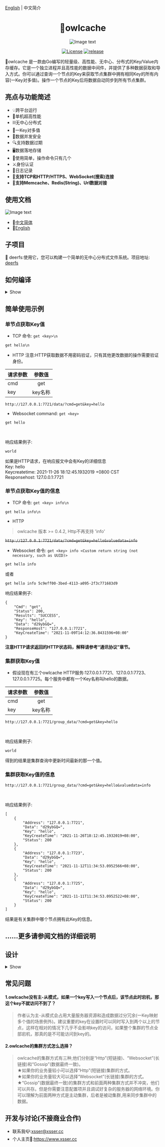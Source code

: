 <a href="https://github.com/xssed/owlcache" target="_blank">English</a> | 中文简介

<div align="center">

# 🦉owlcache

![Image text](https://github.com/xssed/owlcache/blob/master/doc/assets/owl.jpg?raw=true)

[![License](https://img.shields.io/github/license/xssed/owlcache.svg)](https://github.com/xssed/owlcache/blob/master/LICENSE)
[![release](https://img.shields.io/github/release/xssed/owlcache.svg?style=popout-square)](https://github.com/xssed/owlcache/releases)

</div>

 🦉owlcache 是一款由Go编写的轻量级、高性能、无中心、分布式的Key/Value内存缓存。它是一个独立进程并且高性能的数据中间件，并提供了多种数据获取和导入方式。你可以通过查询一个节点的Key来获取节点集群中拥有相同Key的所有内容(一Key对多值)。操作一个节点的Key后将数据自动同步到所有节点集群。       


## 亮点与功能简述

* 💡跨平台运行
* 🚀单机超高性能
* ⛓无中心分布式
* 🎯一Key对多值
* 🌈数据并发安全
* 🔍支持数据过期
* 🖥数据落地存储
* 🎨使用简单，操作命令只有几个
* ⚔️身份认证
* 📝日志记录
* 🔭**支持TCP和HTTP/HTTPS、WebSocket(搜索)连接**  
* 🍻**支持Memcache、Redis(String)、Url数据对接**  


## 使用文档

![Image text](https://github.com/xssed/owlcache/blob/master/doc/assets/group.gif?raw=true)

- 📝[中文简体](zh/0.directory.md)
- 📝[English](en/0.directory.md)

## 子项目

   🦌 deerfs:使用它，您可以构建一个简单的无中心分布式文件系统。项目地址:<a href="https://github.com/xssed/deerfs" target="_blank"> deerfs</a>


## 如何编译
<details>
<summary>Show</summary>  


编译环境要求
* golang >= 1.9

源码下载
* go命令下载(会自动下载依赖库，如果直接下载源码编译会提示类库缺失)
* go get命令无法执行请检查本机是否安装Git服务和设置Go环境  

```shell
go get -u github.com/xssed/owlcache
```

#### ⚠⚠⚠如果你的Go语言环境开启了`GOMOD`,你需要在电脑本地创建一个目录,进入该目录，再次执行`git clone https://github.com/xssed/owlcache.git`命令将源代码下载. 

### 编译
* 进入owlcache主目录执行编译命令(GOPATH模式下进入GOPATH目录的owlcache主目录，GOMOD模式则进入上一步提示中你自己创建的本地目录)
```shell
go build
```

### 运行
* 注意owlcache.conf文件要跟主程序同目录（下面有介绍动态的设置owlcache.conf文件路径参数）。    
* .conf配置文件必须是统一的UTF-8编码。    
* 请先给在配置文件owlcache.conf中设置<Pass>选项。  

Linux
```shell
./owlcache
```
Windows (DOS)   
* 如果你打算使用cmd.exe长时间运行owlcache，请右键，在弹出菜单中选择【属性】->【选项】->关闭【快速编辑模式】和【插入模式】，否则长时间运行owlcache会出现卡顿或者休眠现象。  
```shell
owlcache
```

参数help
* 运行前您可以查看使用帮助 
* 注意运行时的配置参数要优先于*.conf文件里的配置参数

```shell
owlcache -help
```
```shell
Welcome to use owlcache. Version:XXX
If you have any questions,Please contact us: xsser@xsser.cc
Project Home:https://github.com/xssed/owlcache
                _                _
   _____      _| | ___ __ _  ___| |__   ___
  / _ \ \ /\ / / |/ __/ _' |/ __| '_ \ / _ \
 | (_) \ V  V /| | (_| (_| | (__| | | |  __/
  \___/ \_/\_/ |_|\___\__,_|\___|_| |_|\___|

Usage of owlcache:
  -config string
        owlcache config file path.[demo:/var/home/owl.conf] (default "owlcache.conf")
  -host string
        binding local host ip address. (default "0.0.0.0")
  -log string
        owlcache log file path.[demo:/var/log/] (default "./log_file/")
  -pass string
        owlcache Http connection password. (default "")
```

带配置参数运行的例子
```shell
owlcache -config /var/home/owl.conf -host 127.0.0.1 -log /var/log/ -pass 1245!df2A
```
</details>


## 简单使用示例
### 单节点获取Key值
* TCP
命令: `get <key>\n`
~~~shell
get hello\n
~~~

* HTTP
注意:HTTP获取数据不用密码验证，只有其他更改数据的操作需要验证身份。


|请求参数        | 参数值          | 
| ------------- |:-------------: |
| cmd           |  get           | 
| key           |  key名称        | 

~~~shell
http://127.0.0.1:7721/data/?cmd=get&key=hello
~~~

* Websocket
command: `get <key>`
~~~shell
get hello
~~~

<br>

响应结果例子:
~~~shell
world
~~~
如果是HTTP请求，在响应报文中会有Key的详细信息  
Key: hello  
Keycreatetime: 2021-11-26 18:12:45.1932019 +0800 CST  
Responsehost: 127.0.0.1:7721  


### 单节点获取Key值的信息
* TCP
命令: `get <key> info\n`
~~~shell
get hello info\n
~~~

* HTTP
>owlcache 版本 >= 0.4.2, Http不再支持 'info'

~~`http://127.0.0.1:7721/data/?cmd=get&key=hello&valuedata=info`~~

* Websocket
命令: `get <key> info <Custom return string (not necessary, such as UUID)>`
~~~shell
get hello info
~~~
或者
~~~shell
get hello info 5c9eff00-3bed-4113-a095-2f3c771683d9
~~~

响应结果例子:
~~~shell
{
    "Cmd": "get",
    "Status": 200,
    "Results": "SUCCESS",
    "Key": "hello",
    "Data": "d29ybGQ=",
    "ResponseHost": "127.0.0.1:7721",
    "KeyCreateTime": "2021-11-09T14:12:36.8431596+08:00"
}
~~~

**注意HTTP请求返回的HTTP状态码，解释请参考“通讯协议”章节。**

### 集群获取Key值
* 假设现在有三个owlcache HTTP服务:127.0.0.1:7721、127.0.0.1:7723、127.0.0.1:7725。每个服务中都有一个Key名称叫hello的数据。


|请求参数        | 参数值          | 
| ------------- |:-------------: |
| cmd           |  get           | 
| key           |  key名称        | 


~~~shell
http://127.0.0.1:7721/group_data/?cmd=get&key=hello
~~~
<br>

响应结果例子:   
~~~shell
world
~~~
得到的结果是集群查询中更新时间最新的那一个值。


### 集群获取Key值的信息
~~~shell
http://127.0.0.1:7721/group_data/?cmd=get&key=hello&valuedata=info
~~~
<br>

响应结果例子:   
~~~shell
[
    {
        "Address": "127.0.0.1:7721",
        "Data": "d29ybGQ=",
        "Key": "hello",
        "KeyCreateTime": "2021-11-26T18:12:45.1932019+08:00",
        "Status": 200
    },
    {
        "Address": "127.0.0.1:7723",
        "Data": "d29ybGQ=",
        "Key": "hello",
        "KeyCreateTime": "2021-11-12T11:34:53.0952566+08:00",
        "Status": 200
    },
    {
        "Address": "127.0.0.1:7725",
        "Data": "d29ybGQ=",
        "Key": "hello",
        "KeyCreateTime": "2021-11-11T11:34:53.0952522+08:00",
        "Status": 200
    }
]

~~~
结果是有关集群中哪个节点拥有此Key的信息。
  


## ......更多请参阅文档的详细说明

## 设计  
<details>
<summary>Show</summary> 

![Image text](https://github.com/xssed/owlcache/blob/master/doc/assets/works_zh.png?raw=true)  

</details>

## 常见问题 

#### 1.owlcache没有主-从模式，如果一个key写入一个节点后，该节点此时宕机，那这个key不就访问不到了？  
> 作者认为主-从模式会占用大量服务器资源和造成数据过分冗余(一Key映射多个值的场景例外)。建议重要的key在设置时可以同时写入到两个以上的节点，这样在相对的情况下几乎不会影响key的访问，如果整个集群的节点全部宕机，那真的是不可能访问到key的。

#### 2.owlcache的集群方式怎么选择？  
> owlcache的集群方式有三种,他们分别是“Http”(短链接)、“Websocket”(长链接)和“Gossip”(数据最终一致)。  
> ★如果你的业务量较小可以选择“Http”(短链接)集群的方式。  
> ★如果你的业务量较大可以选择“Websocket”(长链接)集群的方式。   
> ★“Gossip”(数据最终一致)的集群方式和前面两种集群方式并不冲突，他们可以共存。但是你需要注意配置项并且调试好复杂的服务器的网络环境。你可以理解为前面两种方式是主动集群，后者是被动集群,用来同步集群中的数据。    

## 开发与讨论(不接商业合作)
- 联系我📪:xsser@xsser.cc
- 个人主页🛀:https://www.xsser.cc



